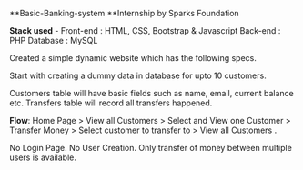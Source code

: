 **Basic-Banking-system
**Internship by Sparks Foundation

**Stack used** - 
Front-end : HTML, CSS, Bootstrap & Javascript 
Back-end : PHP 
Database : MySQL 

Created a simple dynamic website which has the following specs.

Start with creating a dummy data in database for upto 10
customers.

Customers table will have basic fields such as name, email,
current balance etc. Transfers table will record all transfers
happened.

**Flow**: Home Page > View all Customers > Select and View one
Customer > Transfer Money > Select customer to transfer to >
View all Customers .

No Login Page. No User Creation. Only transfer of money
between multiple users is available.
